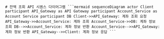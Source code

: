 <pre><code># 잔액 조회 API 시퀀스 다이어그램 ```mermaid sequenceDiagram actor Client participant API_Gateway as API Gateway participant Account_Service as Account Service participant DB Client->>API_Gateway: 계좌 조회 요청 API_Gateway->>Account_Service: 계좌 조회 Account_Service->>DB: 계좌 정보 조회 DB-->>Account_Service: 계좌 정보 반환 Account_Service-->>API_Gateway: 계좌 정보 반환 API_Gateway-->>Client: 계좌 정보 응답 ``` </code></pre>